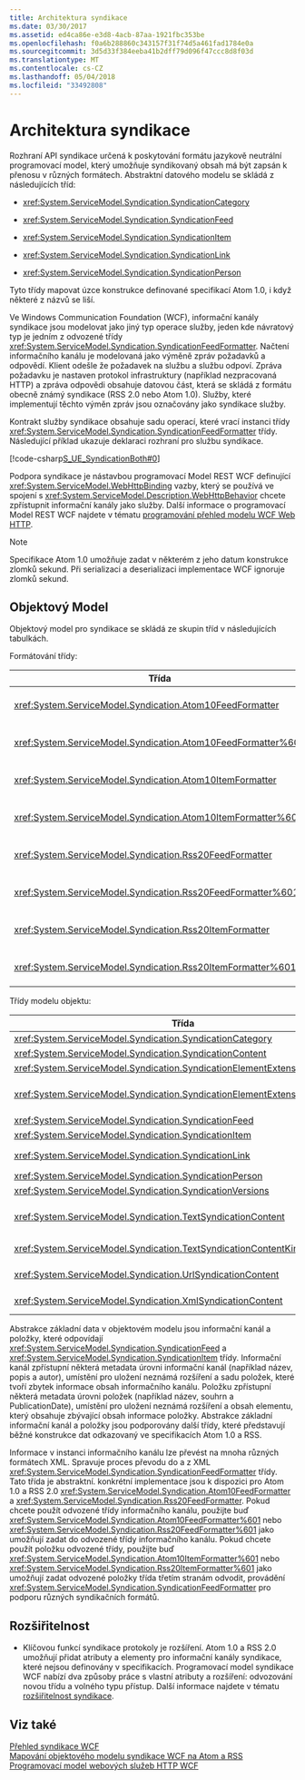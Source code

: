 ```yaml
---
title: Architektura syndikace
ms.date: 03/30/2017
ms.assetid: ed4ca86e-e3d8-4acb-87aa-1921fbc353be
ms.openlocfilehash: f0a6b288860c343157f31f74d5a461fad1784e0a
ms.sourcegitcommit: 3d5d33f384eeba41b2dff79d096f47ccc8d8f03d
ms.translationtype: MT
ms.contentlocale: cs-CZ
ms.lasthandoff: 05/04/2018
ms.locfileid: "33492808"
---
```

# <a name="architecture-of-syndication"></a>Architektura syndikace
Rozhraní API syndikace určená k poskytování formátu jazykově neutrální programovací model, který umožňuje syndikovaný obsah má být zapsán k přenosu v různých formátech. Abstraktní datového modelu se skládá z následujících tříd:  
  
-   <xref:System.ServiceModel.Syndication.SyndicationCategory>  
  
-   <xref:System.ServiceModel.Syndication.SyndicationFeed>  
  
-   <xref:System.ServiceModel.Syndication.SyndicationItem>  
  
-   <xref:System.ServiceModel.Syndication.SyndicationLink>  
  
-   <xref:System.ServiceModel.Syndication.SyndicationPerson>  
  
 Tyto třídy mapovat úzce konstrukce definované specifikací Atom 1.0, i když některé z názvů se liší.  
  
 Ve Windows Communication Foundation (WCF), informační kanály syndikace jsou modelovat jako jiný typ operace služby, jeden kde návratový typ je jedním z odvozené třídy <xref:System.ServiceModel.Syndication.SyndicationFeedFormatter>. Načtení informačního kanálu je modelovaná jako výměně zpráv požadavků a odpovědí. Klient odešle že požadavek na službu a službu odpoví. Zpráva požadavku je nastaven protokol infrastruktury (například nezpracovaná HTTP) a zpráva odpovědi obsahuje datovou část, která se skládá z formátu obecně známý syndikace (RSS 2.0 nebo Atom 1.0). Služby, které implementují těchto výměn zpráv jsou označovány jako syndikace služby.  
  
 Kontrakt služby syndikace obsahuje sadu operací, které vrací instanci třídy <xref:System.ServiceModel.Syndication.SyndicationFeedFormatter> třídy. Následující příklad ukazuje deklaraci rozhraní pro službu syndikace.  
  
 [!code-csharp[S_UE_SyndicationBoth#0](../../../../samples/snippets/csharp/VS_Snippets_CFX/s_ue_syndicationboth/cs/service.cs#0)]  
  
 Podpora syndikace je nástavbou programovací Model REST WCF definující <xref:System.ServiceModel.WebHttpBinding> vazby, který se používá ve spojení s <xref:System.ServiceModel.Description.WebHttpBehavior> chcete zpřístupnit informační kanály jako služby. Další informace o programovací Model REST WCF najdete v tématu [programování přehled modelu WCF Web HTTP](../../../../docs/framework/wcf/feature-details/wcf-web-http-programming-model-overview.md).  
  
> [!NOTE]
>  Specifikace Atom 1.0 umožňuje zadat v některém z jeho datum konstrukce zlomků sekund. Při serializaci a deserializaci implementace WCF ignoruje zlomků sekund.  
  
## <a name="object-model"></a>Objektový Model  
 Objektový model pro syndikace se skládá ze skupin tříd v následujících tabulkách.  
  
 Formátování třídy:  
  
|Třída|Popis|  
|-----------|-----------------|  
|<xref:System.ServiceModel.Syndication.Atom10FeedFormatter>|Třídu, která serializuje <xref:System.ServiceModel.Syndication.SyndicationFeed> instance do formátu Atom 1.0.|  
|<xref:System.ServiceModel.Syndication.Atom10FeedFormatter%601>|Třídu, která serializuje <xref:System.ServiceModel.Syndication.SyndicationFeed> odvozených tříd do formátu Atom 1.0.|  
|<xref:System.ServiceModel.Syndication.Atom10ItemFormatter>|Třídu, která serializuje <xref:System.ServiceModel.Syndication.SyndicationItem> instance do formátu Atom 1.0.|  
|<xref:System.ServiceModel.Syndication.Atom10ItemFormatter%601>|Třídu, která serializuje <xref:System.ServiceModel.Syndication.SyndicationItem> odvozených tříd do formátu Atom 1.0.|  
|<xref:System.ServiceModel.Syndication.Rss20FeedFormatter>|Třídu, která serializuje <xref:System.ServiceModel.Syndication.SyndicationFeed> instance formátu RSS 2.0.|  
|<xref:System.ServiceModel.Syndication.Rss20FeedFormatter%601>|Třídu, která serializuje <xref:System.ServiceModel.Syndication.SyndicationFeed> odvozených tříd do formátu RSS 2.0.|  
|<xref:System.ServiceModel.Syndication.Rss20ItemFormatter>|Třídu, která serializuje <xref:System.ServiceModel.Syndication.SyndicationItem> instance formátu RSS 2.0.|  
|<xref:System.ServiceModel.Syndication.Rss20ItemFormatter%601>|Třídu, která serializuje <xref:System.ServiceModel.Syndication.SyndicationItem> odvozených tříd do formátu RSS 2.0.|  
  
 Třídy modelu objektu:  
  
|Třída|Popis|  
|-----------|-----------------|  
|<xref:System.ServiceModel.Syndication.SyndicationCategory>|Třída zastupující kategorii syndikace informačního kanálu.|  
|<xref:System.ServiceModel.Syndication.SyndicationContent>|Základní třída, která představuje syndikace obsah.|  
|<xref:System.ServiceModel.Syndication.SyndicationElementExtension>|Třída, která představuje příponu syndikace elementu.|  
|<xref:System.ServiceModel.Syndication.SyndicationElementExtensionCollection>|Kolekce <xref:System.ServiceModel.Syndication.SyndicationElementExtension> objekty.|  
|<xref:System.ServiceModel.Syndication.SyndicationFeed>|Třída, která představuje objekt informačního kanálu nejvyšší úrovně.|  
|<xref:System.ServiceModel.Syndication.SyndicationItem>|Třída zastupující položku informačního kanálu.|  
|<xref:System.ServiceModel.Syndication.SyndicationLink>|Třída, která představuje odkaz v rámci kanálu syndikace nebo položky.|  
|<xref:System.ServiceModel.Syndication.SyndicationPerson>|Vytvořit třídu, která představuje s Atom osoby.|  
|<xref:System.ServiceModel.Syndication.SyndicationVersions>|Třída, která představuje verze podporovaných syndikace protokolu.|  
|<xref:System.ServiceModel.Syndication.TextSyndicationContent>|Třída, která představuje všechny <xref:System.ServiceModel.Syndication.SyndicationItem> obsahu, který se má zobrazit pro koncového uživatele.|  
|<xref:System.ServiceModel.Syndication.TextSyndicationContentKind>|Výčet představující různého typu obsahu text syndikace podporována.|  
|<xref:System.ServiceModel.Syndication.UrlSyndicationContent>|Třída, která představuje syndikace obsah, který se skládá z adresy URL na jiný prostředek.|  
|<xref:System.ServiceModel.Syndication.XmlSyndicationContent>|Třída, která představuje syndikace obsah, který se zobrazí v prohlížeči.|  
  
 Abstrakce základní data v objektovém modelu jsou informační kanál a položky, které odpovídají <xref:System.ServiceModel.Syndication.SyndicationFeed> a <xref:System.ServiceModel.Syndication.SyndicationItem> třídy. Informační kanál zpřístupní některá metadata úrovni informační kanál (například název, popis a autor), umístění pro uložení neznámá rozšíření a sadu položek, které tvoří zbytek informace obsah informačního kanálu. Položku zpřístupní některá metadata úrovni položek (například název, souhrn a PublicationDate), umístění pro uložení neznámá rozšíření a obsah elementu, který obsahuje zbývající obsah informace položky. Abstrakce základní informační kanál a položky jsou podporovány další třídy, které představují běžné konstrukce dat odkazovaný ve specifikacích Atom 1.0 a RSS.  
  
 Informace v instanci informačního kanálu lze převést na mnoha různých formátech XML. Spravuje proces převodu do a z XML <xref:System.ServiceModel.Syndication.SyndicationFeedFormatter> třídy. Tato třída je abstraktní. konkrétní implementace jsou k dispozici pro Atom 1.0 a RSS 2.0 <xref:System.ServiceModel.Syndication.Atom10FeedFormatter> a <xref:System.ServiceModel.Syndication.Rss20FeedFormatter>. Pokud chcete použít odvozené třídy informačního kanálu, použijte buď <xref:System.ServiceModel.Syndication.Atom10FeedFormatter%601> nebo <xref:System.ServiceModel.Syndication.Rss20FeedFormatter%601> jako umožňují zadat do odvozené třídy informačního kanálu. Pokud chcete použít položku odvozené třídy, použijte buď <xref:System.ServiceModel.Syndication.Atom10ItemFormatter%601> nebo <xref:System.ServiceModel.Syndication.Rss20ItemFormatter%601> jako umožňují zadat odvozené položky třída třetím stranám odvodit, provádění <xref:System.ServiceModel.Syndication.SyndicationFeedFormatter> pro podporu různých syndikačních formátů.  
  
## <a name="extensibility"></a>Rozšiřitelnost  
  
-   Klíčovou funkcí syndikace protokoly je rozšíření. Atom 1.0 a RSS 2.0 umožňují přidat atributy a elementy pro informační kanály syndikace, které nejsou definovány v specifikacích. Programovací model syndikace WCF nabízí dva způsoby práce s vlastní atributy a rozšíření: odvozování novou třídu a volného typu přístup. Další informace najdete v tématu [rozšiřitelnost syndikace](../../../../docs/framework/wcf/feature-details/syndication-extensibility.md).  
  
## <a name="see-also"></a>Viz také  
 [Přehled syndikace WCF](../../../../docs/framework/wcf/feature-details/wcf-syndication-overview.md)  
 [Mapování objektového modelu syndikace WCF na Atom a RSS](../../../../docs/framework/wcf/feature-details/how-the-wcf-syndication-object-model-maps-to-atom-and-rss.md)  
 [Programovací model webových služeb HTTP WCF](../../../../docs/framework/wcf/feature-details/wcf-web-http-programming-model.md)
